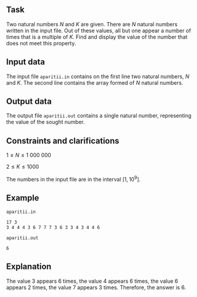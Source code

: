 ## Task

Two natural numbers $N$ and $K$ are given. There are $N$ natural numbers written in the input file. Out of these values, all but one appear a number of times that is a multiple of $K$. Find and display the value of the number that does not meet this property.

## Input data

The input file `aparitii.in` contains on the first line two natural numbers, $N$ and $K$. The second line contains the array formed of $N$ natural numbers.

## Output data

The output file `aparitii.out` contains a single natural number, representing the value of the sought number.

## Constraints and clarifications

$1 \leq N \leq 1\ 000\ 000$

$2 \leq K \leq 1000$

The numbers in the input file are in the interval $[1, 10^9]$.

## Example

`aparitii.in`
```
17 3
3 4 4 4 3 6 7 7 7 3 6 3 3 4 3 4 4 6
```

`aparitii.out`
```
6
```

## Explanation

The value $3$ appears $6$ times, the value $4$ appears $6$ times, the value $6$ appears $2$ times, the value $7$ appears $3$ times. Therefore, the answer is $6$.